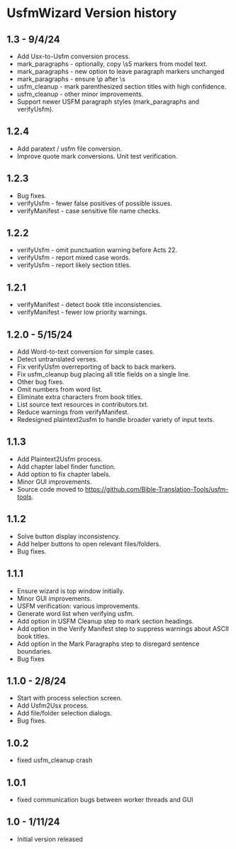 # UsfmWizard Version history

## 1.3 - 9/4/24
* Add Usx-to-Usfm conversion process.
* mark_paragraphs - optionally, copy \s5 markers from model text.
* mark_paragraphs - new option to leave paragraph markers unchanged
* mark_paragraphs - ensure \p after \s
* usfm_cleanup - mark parenthesized section titles with high confidence.
* usfm_cleanup - other minor improvements.
* Support newer USFM paragraph styles (mark_paragraphs and verifyUsfm).

## 1.2.4
* Add paratext / usfm file conversion.
* Improve quote mark conversions. Unit test verification.

## 1.2.3
* Bug fixes.
* verifyUsfm - fewer false positives of possible issues.
* verifyManifest - case sensitive file name checks.

## 1.2.2
* verifyUsfm - omit punctuation warning before Acts 22.
* verifyUsfm - report mixed case words.
* verifyUsfm - report likely section titles.

## 1.2.1
* verifyManifest - detect book title inconsistencies.
* verifyManifest - fewer low priority warnings.

## 1.2.0 - 5/15/24
* Add Word-to-text conversion for simple cases.
* Detect untranslated verses.
* Fix verifyUsfm overreporting of back to back markers.
* Fix usfm_cleanup bug placing all title fields on a single line.
* Other bug fixes.
* Omit numbers from word list.
* Eliminate extra characters from book titles.
* List source text resources in contributors.txt.
* Reduce warnings from verifyManifest.
* Redesigned plaintext2usfm to handle broader variety of input texts.

## 1.1.3
* Add Plaintext2Usfm process.
* Add chapter label finder function.
* Add option to fix chapter labels.
* Minor GUI improvements.
* Source code moved to https://github.com/Bible-Translation-Tools/usfm-tools.

## 1.1.2
* Solve button display inconsistency.
* Add helper buttons to open relevant files/folders.
* Bug fixes.

## 1.1.1
* Ensure wizard is top window initially.
* Minor GUI improvements.
* USFM verification: various improvements.
* Generate word list when verifying usfm.
* Add option in USFM Cleanup step to mark section headings.
* Add option in the Verify Manifest step to suppress warnings about ASCII book titles.
* Add option in the Mark Paragraphs step to disregard sentence boundaries. 
* Bug fixes

## 1.1.0 - 2/8/24
* Start with process selection screen.
* Add Usfm2Usx process.
* Add file/folder selection dialogs.
* Bug fixes.

## 1.0.2
* fixed usfm_cleanup crash

## 1.0.1
* fixed communication bugs between worker threads and GUI

## 1.0 - 1/11/24
* Initial version released
